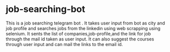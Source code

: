 # job-searching-bot
This is a job searching telegram bot . It takes user input from bot as city and job profile and searches jobs from the linkedin using web scrapping using selenium.
It sents the list of companies,job-profile,and the link for job through  the mail id taken as user input. It can also suggest the courses through user input and can mail the links to the email id.
